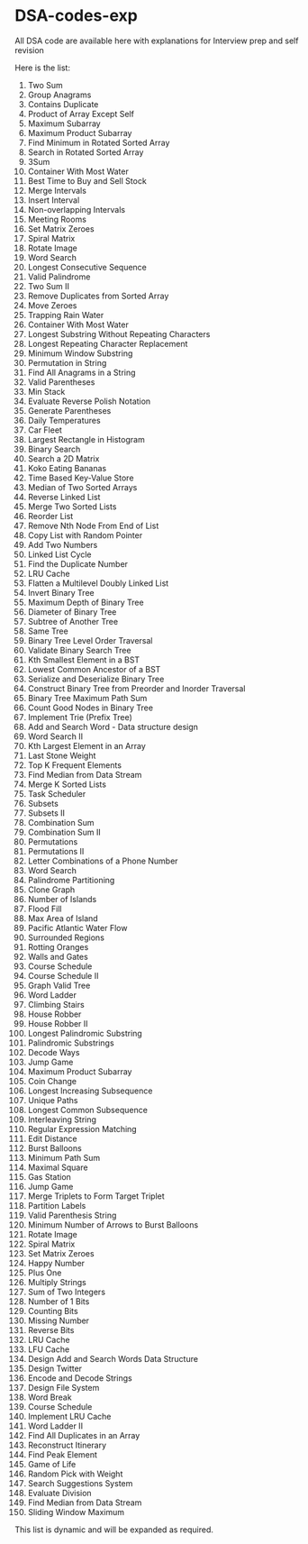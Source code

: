 # DSA-codes-exp
All DSA code are available here with explanations for Interview prep and self revision

Here is the list:
1. Two Sum
2. Group Anagrams
3. Contains Duplicate
4. Product of Array Except Self
5. Maximum Subarray
6. Maximum Product Subarray
7. Find Minimum in Rotated Sorted Array
8. Search in Rotated Sorted Array
9. 3Sum
10. Container With Most Water
11. Best Time to Buy and Sell Stock
12. Merge Intervals
13. Insert Interval
14. Non-overlapping Intervals
15. Meeting Rooms
16. Set Matrix Zeroes
17. Spiral Matrix
18. Rotate Image
19. Word Search
20. Longest Consecutive Sequence
21. Valid Palindrome
22. Two Sum II
23. Remove Duplicates from Sorted Array
24. Move Zeroes
25. Trapping Rain Water
26. Container With Most Water
27. Longest Substring Without Repeating Characters
28. Longest Repeating Character Replacement
29. Minimum Window Substring
30. Permutation in String
31. Find All Anagrams in a String
32. Valid Parentheses
33. Min Stack
34. Evaluate Reverse Polish Notation
35. Generate Parentheses
36. Daily Temperatures
37. Car Fleet
38. Largest Rectangle in Histogram
39. Binary Search
40. Search a 2D Matrix
41. Koko Eating Bananas
42. Time Based Key-Value Store
43. Median of Two Sorted Arrays
44. Reverse Linked List
45. Merge Two Sorted Lists
46. Reorder List
47. Remove Nth Node From End of List
48. Copy List with Random Pointer
49. Add Two Numbers
50. Linked List Cycle
51. Find the Duplicate Number
52. LRU Cache
53. Flatten a Multilevel Doubly Linked List
54. Invert Binary Tree
55. Maximum Depth of Binary Tree
56. Diameter of Binary Tree
57. Subtree of Another Tree
58. Same Tree
59. Binary Tree Level Order Traversal
60. Validate Binary Search Tree
61. Kth Smallest Element in a BST
62. Lowest Common Ancestor of a BST
63. Serialize and Deserialize Binary Tree
64. Construct Binary Tree from Preorder and Inorder Traversal
65. Binary Tree Maximum Path Sum
66. Count Good Nodes in Binary Tree
67. Implement Trie (Prefix Tree)
68. Add and Search Word - Data structure design
69. Word Search II
70. Kth Largest Element in an Array
71. Last Stone Weight
72. Top K Frequent Elements
73. Find Median from Data Stream
74. Merge K Sorted Lists
75. Task Scheduler
76. Subsets
77. Subsets II
78. Combination Sum
79. Combination Sum II
80. Permutations
81. Permutations II
82. Letter Combinations of a Phone Number
83. Word Search
84. Palindrome Partitioning
85. Clone Graph
86. Number of Islands
87. Flood Fill
88. Max Area of Island
89. Pacific Atlantic Water Flow
90. Surrounded Regions
91. Rotting Oranges
92. Walls and Gates
93. Course Schedule
94. Course Schedule II
95. Graph Valid Tree
96. Word Ladder
97. Climbing Stairs
98. House Robber
99. House Robber II
100. Longest Palindromic Substring
101. Palindromic Substrings
102. Decode Ways
103. Jump Game
104. Maximum Product Subarray
105. Coin Change
106. Longest Increasing Subsequence
107. Unique Paths
108. Longest Common Subsequence
109. Interleaving String
110. Regular Expression Matching
111. Edit Distance
112. Burst Balloons
113. Minimum Path Sum
114. Maximal Square
115. Gas Station
116. Jump Game
117. Merge Triplets to Form Target Triplet
118. Partition Labels
119. Valid Parenthesis String
120. Minimum Number of Arrows to Burst Balloons
121. Rotate Image
122. Spiral Matrix
123. Set Matrix Zeroes
124. Happy Number
125. Plus One
126. Multiply Strings
127. Sum of Two Integers
128. Number of 1 Bits
129. Counting Bits
130. Missing Number
131. Reverse Bits
132. LRU Cache
133. LFU Cache
134. Design Add and Search Words Data Structure
135. Design Twitter
136. Encode and Decode Strings
137. Design File System
138. Word Break
139. Course Schedule
140. Implement LRU Cache
141. Word Ladder II
142. Find All Duplicates in an Array
143. Reconstruct Itinerary
144. Find Peak Element
145. Game of Life
146. Random Pick with Weight
147. Search Suggestions System
148. Evaluate Division
149. Find Median from Data Stream
150. Sliding Window Maximum

This list is dynamic and will be expanded as required.
